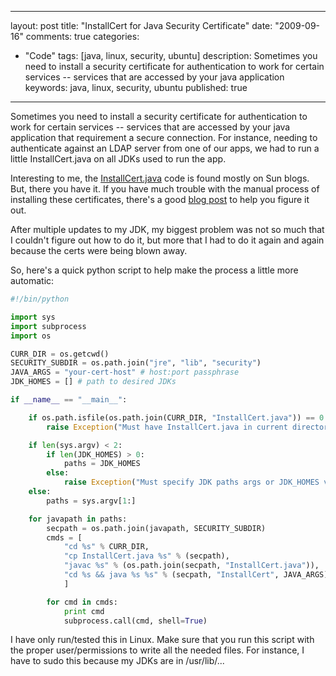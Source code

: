 
---
layout: post
title: "InstallCert for Java Security Certificate"
date: "2009-09-16"
comments: true
categories:
  - "Code"
tags: [java, linux, security, ubuntu]
description: Sometimes you need to install a security certificate for authentication to work for certain services -- services that are accessed by your java application 
keywords: java, linux, security, ubuntu
published: true
---

Sometimes you need to install a security certificate for authentication to work for certain services -- services that are accessed by your java application that requirement a secure connection.  For instance, needing to authenticate against an LDAP server from one of our apps, we had to run a little InstallCert.java on all JDKs used to run the app.
<!--more-->

Interesting to me, the [InstallCert.java](http://blogs.sun.com/andreas/resource/InstallCert.java) code is found mostly on Sun blogs.  But, there you have it.  If you have much trouble with the manual process of installing these certificates, there's a good [blog post](http://stufftohelpyouout.blogspot.com/2008/10/unable-to-find-valid-certification-path.html) to help you figure it out.

After multiple updates to my JDK, my biggest problem was not so much that I couldn't figure out how to do it, but more that I had to do it again and again because the certs were being blown away.

So, here's a quick python script to help make the process a little more automatic:  

```python
#!/bin/python

import sys
import subprocess
import os

CURR_DIR = os.getcwd()
SECURITY_SUBDIR = os.path.join("jre", "lib", "security")
JAVA_ARGS = "your-cert-host" # host:port passphrase
JDK_HOMES = [] # path to desired JDKs

if __name__ == "__main__":

    if os.path.isfile(os.path.join(CURR_DIR, "InstallCert.java")) == 0:
        raise Exception("Must have InstallCert.java in current directory")

    if len(sys.argv) < 2:
        if len(JDK_HOMES) > 0:
            paths = JDK_HOMES
        else:
            raise Exception("Must specify JDK paths args or JDK_HOMES var")
    else:
        paths = sys.argv[1:]

    for javapath in paths:
        secpath = os.path.join(javapath, SECURITY_SUBDIR)
        cmds = [
            "cd %s" % CURR_DIR,
            "cp InstallCert.java %s" % (secpath),
            "javac %s" % (os.path.join(secpath, "InstallCert.java")),
            "cd %s && java %s %s" % (secpath, "InstallCert", JAVA_ARGS)
            ]

        for cmd in cmds:
            print cmd
            subprocess.call(cmd, shell=True)
```

I have only run/tested this in Linux.  Make sure that you run this script with the proper user/permissions to write all the needed files.  For instance, I have to sudo this because my JDKs are in /usr/lib/...  

  
